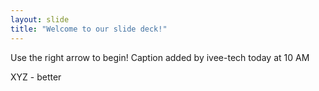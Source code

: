 ```yaml
---
layout: slide
title: "Welcome to our slide deck!"
---
```


Use the right arrow to begin!
Caption added by ivee-tech today at 10 AM

XYZ - better



